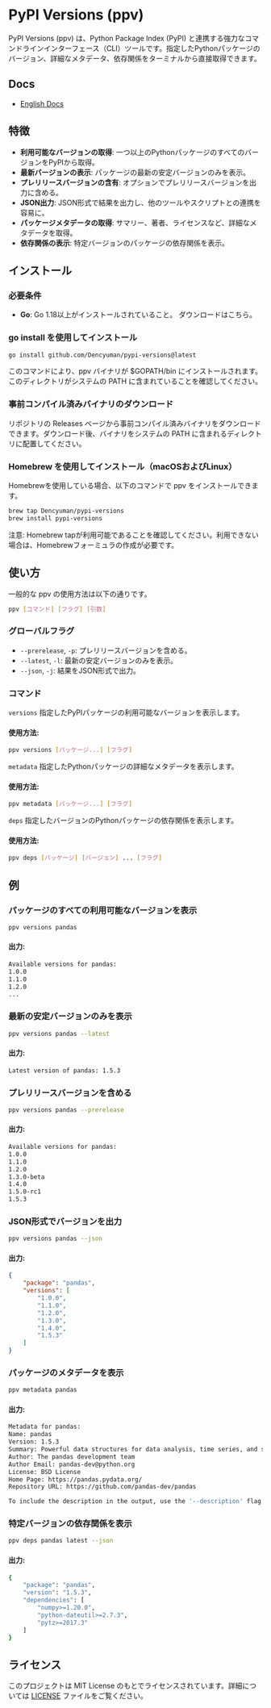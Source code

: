 # PyPI Versions (ppv)

PyPI Versions (ppv) は、Python Package Index (PyPI) と連携する強力なコマンドラインインターフェース（CLI）ツールです。指定したPythonパッケージのバージョン、詳細なメタデータ、依存関係をターミナルから直接取得できます。

## Docs
- [English Docs](../../README.md)

## 特徴
- **利用可能なバージョンの取得**: 一つ以上のPythonパッケージのすべてのバージョンをPyPIから取得。
- **最新バージョンの表示**: パッケージの最新の安定バージョンのみを表示。
- **プレリリースバージョンの含有**: オプションでプレリリースバージョンを出力に含める。
- **JSON出力**: JSON形式で結果を出力し、他のツールやスクリプトとの連携を容易に。
- **パッケージメタデータの取得**: サマリー、著者、ライセンスなど、詳細なメタデータを取得。
- **依存関係の表示**: 特定バージョンのパッケージの依存関係を表示。

## インストール
### 必要条件
- **Go**: Go 1.18以上がインストールされていること。 ダウンロードはこちら。

### go install を使用してインストール
```bash
go install github.com/Dencyuman/pypi-versions@latest
```

このコマンドにより、ppv バイナリが $GOPATH/bin にインストールされます。このディレクトリがシステムの PATH に含まれていることを確認してください。

### 事前コンパイル済みバイナリのダウンロード
リポジトリの Releases ページから事前コンパイル済みバイナリをダウンロードできます。ダウンロード後、バイナリをシステムの PATH に含まれるディレクトリに配置してください。

### Homebrew を使用してインストール（macOSおよびLinux）
Homebrewを使用している場合、以下のコマンドで ppv をインストールできます。

```bash
brew tap Dencyuman/pypi-versions
brew install pypi-versions
```
注意: Homebrew tapが利用可能であることを確認してください。利用できない場合は、Homebrewフォーミュラの作成が必要です。

## 使い方
一般的な ppv の使用方法は以下の通りです。

```bash
ppv [コマンド] [フラグ] [引数]
```

### グローバルフラグ
- `--prerelease`, `-p`: プレリリースバージョンを含める。
- `--latest`, `-l`: 最新の安定バージョンのみを表示。
- `--json`, `-j`: 結果をJSON形式で出力。

### コマンド
`versions`
指定したPyPIパッケージの利用可能なバージョンを表示します。

#### 使用方法:

```bash
ppv versions [パッケージ...] [フラグ]
```

`metadata`
指定したPythonパッケージの詳細なメタデータを表示します。

#### 使用方法:

```bash
ppv metadata [パッケージ...] [フラグ]
```

`deps`
指定したバージョンのPythonパッケージの依存関係を表示します。

#### 使用方法:

```bash
ppv deps [パッケージ] [バージョン] ... [フラグ]
```

## 例
### パッケージのすべての利用可能なバージョンを表示
```bash
ppv versions pandas
```
#### 出力:

```bash
Available versions for pandas:
1.0.0
1.1.0
1.2.0
...
```

### 最新の安定バージョンのみを表示
```bash
ppv versions pandas --latest
```
#### 出力:


```bash
Latest version of pandas: 1.5.3
```

### プレリリースバージョンを含める
```bash
ppv versions pandas --prerelease
```

#### 出力:

```bash
Available versions for pandas:
1.0.0
1.1.0
1.2.0
1.3.0-beta
1.4.0
1.5.0-rc1
1.5.3
```

### JSON形式でバージョンを出力
```bash
ppv versions pandas --json
```
#### 出力:

```json
{
    "package": "pandas",
    "versions": [
        "1.0.0",
        "1.1.0",
        "1.2.0",
        "1.3.0",
        "1.4.0",
        "1.5.3"
    ]
}
```

###  パッケージのメタデータを表示
```bash
ppv metadata pandas
```
#### 出力:

```bash
Metadata for pandas:
Name: pandas
Version: 1.5.3
Summary: Powerful data structures for data analysis, time series, and statistics
Author: The pandas development team
Author Email: pandas-dev@python.org
License: BSD License
Home Page: https://pandas.pydata.org/
Repository URL: https://github.com/pandas-dev/pandas

To include the description in the output, use the '--description' flag.
```

### 特定バージョンの依存関係を表示
```bash
ppv deps pandas latest --json
```
#### 出力:

```bash
{
    "package": "pandas",
    "version": "1.5.3",
    "dependencies": [
        "numpy>=1.20.0",
        "python-dateutil>=2.7.3",
        "pytz>=2017.3"
    ]
}
```

## ライセンス
このプロジェクトは MIT License のもとでライセンスされています。詳細については [LICENSE](../../LICENSE) ファイルをご覧ください。